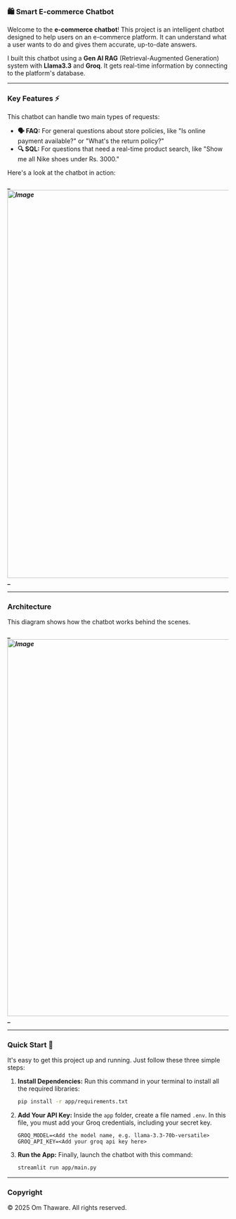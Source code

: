 ### 🛍️ Smart E-commerce Chatbot

Welcome to the **e-commerce chatbot**\! This project is an intelligent chatbot designed to help users on an e-commerce platform. It can understand what a user wants to do and gives them accurate, up-to-date answers.

I built this chatbot using a **Gen AI RAG** (Retrieval-Augmented Generation) system with **Llama3.3** and **Groq**. It gets real-time information by connecting to the platform's database.

-----

### Key Features ⚡️

This chatbot can handle two main types of requests:

  * **🗣️ FAQ:** For general questions about store policies, like "Is online payment available?" or "What's the return policy?"
  * **🔍 SQL:** For questions that need a real-time product search, like "Show me all Nike shoes under Rs. 3000."

Here's a look at the chatbot in action:

**\_*****<img width="1221" height="881" alt="Image" src="https://github.com/user-attachments/assets/f590e616-38d0-4a37-9dac-2957656835b5" />*****\_**

-----

### Architecture

This diagram shows how the chatbot works behind the scenes.

**\_*****<img width="2320" height="856" alt="Image" src="https://github.com/user-attachments/assets/41de2aef-962f-4896-8622-c7d09b976df1" />*****\_**

-----

### Quick Start 🚀

It's easy to get this project up and running. Just follow these three simple steps:

1.  **Install Dependencies:**
    Run this command in your terminal to install all the required libraries:
    ```bash
    pip install -r app/requirements.txt
    ```
2.  **Add Your API Key:**
    Inside the `app` folder, create a file named `.env`. In this file, you must add your Groq credentials, including your secret key.
    ```text
    GROQ_MODEL=<Add the model name, e.g. llama-3.3-70b-versatile>
    GROQ_API_KEY=<Add your groq api key here>
    ```
3.  **Run the App:**
    Finally, launch the chatbot with this command:
    ```bash
    streamlit run app/main.py
    ```

-----

### Copyright

© 2025 Om Thaware. All rights reserved.
